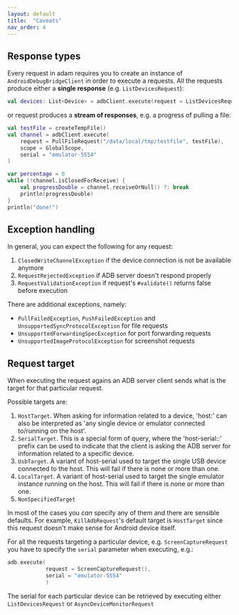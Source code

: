 ```yaml
---
layout: default
title:  "Caveats"
nav_order: 4
---
```


## Response types

Every request in adam requires you to create an instance of `AndroidDebugBridgeClient` in order to execute a requests. All the requests
 produce either a **single response** (e.g. `ListDevicesRequest`):
 
```kotlin
val devices: List<Device> = adbClient.execute(request = ListDevicesRequest())
``` 

or request produces a **stream of responses**, e.g. a progress of pulling a file:

```kotlin
val testFile = createTempFile()
val channel = adbClient.execute(
    request = PullFileRequest("/data/local/tmp/testfile", testFile),
    scope = GlobalScope,
    serial = "emulator-5554"
)

var percentage = 0
while (!channel.isClosedForReceive) {
    val progressDouble = channel.receiveOrNull() ?: break
    println(progressDouble)
}
println("done!")
```

## Exception handling
In general, you can expect the following for any request:

1. `ClosedWriteChannelException` if the device connection is not be available anymore
2. `RequestRejectedException` if ADB server doesn't respond properly
3. `RequestValidationException` if request's `#validate()` returns false before execution

There are additional exceptions, namely:
* `PullFailedException`, `PushFailedException` and `UnsupportedSyncProtocolException` for file requests
* `UnsupportedForwardingSpecException` for port forwarding requests
* `UnsupportedImageProtocolException` for screenshot requests


## Request target
When executing the request agains an ADB server client sends what is the target for that particular request.

Possible targets are:
1. `HostTarget`.  When asking for information related to a device, 'host:' can also be interpreted as 'any single device or emulator
 connected to/running on the host'.
2. `SerialTarget`. This is a special form of query, where the 'host-serial:<serial-number>:' prefix can be used to indicate that the client
 is asking the ADB server for information related to a specific device.
3. `UsbTarget`. A variant of host-serial used to target the single USB device connected to the host. This will fail if there is none or more
 than one.
4. `LocalTarget`. A variant of host-serial used to target the single emulator instance running on the host. This will fail if there is none
 or more than one.
5. `NonSpecifiedTarget`

In most of the cases you _can_ specify any of them and there are sensible defaults. For example, `KillAdbRequest`'s default target is
 `HostTarget` since this request doesn't make sense for Android device itself.

For all the requests targeting a particular device, e.g. `ScreenCaptureRequest` you have to specify the `serial` parameter when executing,
 e.g.:
 
```kotlin
adb.execute(
            request = ScreenCaptureRequest(),
            serial = "emulator-5554"
            )
```

The serial for each particular device can be retrieved by executing either `ListDevicesRequest` or `AsyncDeviceMonitorRequest` 
